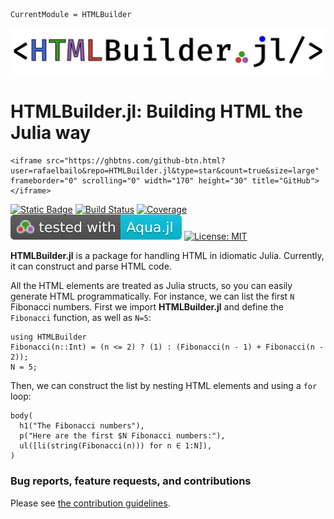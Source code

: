 ```@meta
CurrentModule = HTMLBuilder
```

![HTMLBuilder.jl](https://raw.githubusercontent.com/rafaelbailo/HTMLBuilder.jl/refs/heads/main/docs/src/assets/logo-large.svg)

# HTMLBuilder.jl: Building HTML the Julia way

```@raw html
<iframe src="https://ghbtns.com/github-btn.html?user=rafaelbailo&repo=HTMLBuilder.jl&type=star&count=true&size=large" frameborder="0" scrolling="0" width="170" height="30" title="GitHub"></iframe>
```

[![Static Badge](https://img.shields.io/badge/View%20on%20Github-grey?logo=github)](https://github.com/rafaelbailo/HTMLBuilder.jl)
[![Build Status](https://github.com/rafaelbailo/HTMLBuilder.jl/actions/workflows/CI.yml/badge.svg?branch=main)](https://github.com/rafaelbailo/HTMLBuilder.jl/actions/workflows/CI.yml?query=branch%3Amain)
[![Coverage](https://codecov.io/gh/rafaelbailo/HTMLBuilder.jl/branch/main/graph/badge.svg)](https://codecov.io/gh/rafaelbailo/HTMLBuilder.jl)
[![Aqua](https://raw.githubusercontent.com/JuliaTesting/Aqua.jl/master/badge.svg)](https://github.com/JuliaTesting/Aqua.jl)
[![License: MIT](https://img.shields.io/badge/License-MIT-yellow.svg)](https://opensource.org/licenses/MIT)

**HTMLBuilder.jl** is a package for handling HTML in idiomatic Julia. Currently, it can construct and parse HTML code.

All the HTML elements are treated as Julia structs, so you can easily generate HTML programmatically. For instance, we can list the first `N` Fibonacci numbers. First we import **HTMLBuilder.jl** and define the `Fibonacci` function, as well as `N=5`:
```@repl 1
using HTMLBuilder
Fibonacci(n::Int) = (n <= 2) ? (1) : (Fibonacci(n - 1) + Fibonacci(n - 2));
N = 5;
```
Then, we can construct the list by nesting HTML elements and using a `for` loop:
```@repl 1
body(
  h1("The Fibonacci numbers"),
  p("Here are the first $N Fibonacci numbers:"),
  ul([li(string(Fibonacci(n))) for n ∈ 1:N]),
)
```

### Bug reports, feature requests, and contributions

Please see [the contribution guidelines](https://github.com/rafaelbailo/HTMLBuilder.jl/blob/main/CONTRIBUTING.md).

